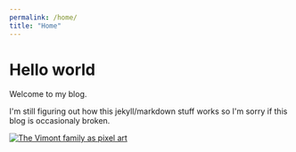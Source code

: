 ```yaml
---
permalink: /home/
title: "Home"
---
```


# Hello world
Welcome to my blog. 

I'm still figuring out how this jekyll/markdown stuff works so I'm sorry if this blog is occasionaly broken.

[![The Vimont family as pixel art](http://vimontgames.github.io/assets/images/vimontgames.gif)](http://vimontgames.github.io/assets/images/vimontgames.gif)

